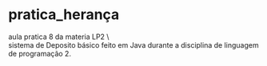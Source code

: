 # pratica_herança
aula pratica 8 da materia LP2 \\\
sistema de Deposito básico feito em Java durante a disciplina de linguagem de programação 2.
